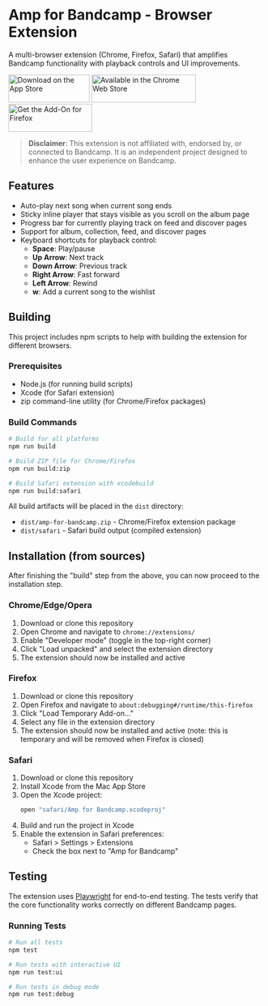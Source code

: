 # Amp for Bandcamp - Browser Extension

A multi-browser extension (Chrome, Firefox, Safari) that amplifies Bandcamp functionality with playback controls and UI improvements.

<a href="https://apps.apple.com/pl/app/amp-for-bandcamp/id6745343456"><img src="https://developer.apple.com/assets/elements/badges/download-on-the-app-store.svg" alt="Download on the App Store" width="160" height="55"></a>
<a href="https://chromewebstore.google.com/detail/amp-for-bandcamp/gjmlgkbcolbleloakpcfhfaodldlheld"><img src="https://developer.chrome.com/static/docs/webstore/branding/image/206x58-chrome-web-bcb82d15b2486.png" alt="Available in the Chrome Web Store" width="206" height="55"></a>
<a href="https://addons.mozilla.org/en-US/firefox/addon/amp-for-bandcamp/"><img src="https://blog.mozilla.org/addons/files/2020/04/get-the-addon-fx-apr-2020.svg" alt="Get the Add-On for Firefox" width="165" height="55"></a>

> **Disclaimer**: This extension is not affiliated with, endorsed by, or connected to Bandcamp. It is an independent project designed to enhance the user experience on Bandcamp.


## Features

- Auto-play next song when current song ends
- Sticky inline player that stays visible as you scroll on the album page
- Progress bar for currently playing track on feed and discover pages
- Support for album, collection, feed, and discover pages
- Keyboard shortcuts for playback control:
  - **Space**: Play/pause
  - **Up Arrow**: Next track
  - **Down Arrow**: Previous track
  - **Right Arrow**: Fast forward
  - **Left Arrow**: Rewind
  - **w**: Add a current song to the wishlist

## Building

This project includes npm scripts to help with building the extension for different browsers.

### Prerequisites

- Node.js (for running build scripts)
- Xcode (for Safari extension)
- zip command-line utility (for Chrome/Firefox packages)

### Build Commands

```bash
# Build for all platforms
npm run build

# Build ZIP file for Chrome/Firefox
npm run build:zip

# Build Safari extension with xcodebuild
npm run build:safari
```

All build artifacts will be placed in the `dist` directory:
- `dist/amp-for-bandcamp.zip` - Chrome/Firefox extension package
- `dist/safari` - Safari build output (compiled extension)

## Installation (from sources)

After finishing the "build" step from the above, you can now proceed to the installation step.

### Chrome/Edge/Opera
1. Download or clone this repository
2. Open Chrome and navigate to `chrome://extensions/`
3. Enable "Developer mode" (toggle in the top-right corner)
4. Click "Load unpacked" and select the extension directory
5. The extension should now be installed and active

### Firefox
1. Download or clone this repository
2. Open Firefox and navigate to `about:debugging#/runtime/this-firefox`
3. Click "Load Temporary Add-on..."
4. Select any file in the extension directory
5. The extension should now be installed and active (note: this is temporary and will be removed when Firefox is closed)

### Safari
1. Download or clone this repository
2. Install Xcode from the Mac App Store
3. Open the Xcode project:
   ```bash
   open "safari/Amp for Bandcamp.xcodeproj"
   ```
4. Build and run the project in Xcode
5. Enable the extension in Safari preferences:
   - Safari > Settings > Extensions
   - Check the box next to "Amp for Bandcamp"

## Testing

The extension uses [Playwright](https://playwright.dev/) for end-to-end testing. The tests verify that the core functionality works correctly on different Bandcamp pages.

### Running Tests

```bash
# Run all tests
npm test

# Run tests with interactive UI
npm run test:ui

# Run tests in debug mode
npm run test:debug
```
